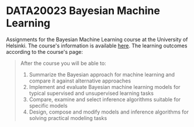 # DATA20023 Bayesian Machine Learning

Assignments for the Bayesian Machine Learning course at the University of Helsinki. The course's information is available [here](https://studies.helsinki.fi/courses/cu/hy-CU-134903567-2021-08-01/DATA20023/Bayesian_Machine_Learning). The learning outcomes according to the course's page:

> After the course you will be able to:
>
> 1. Summarize the Bayesian approach for machine learning and compare it against alternative approaches
> 2. Implement and evaluate Bayesian machine learning models for typical supervised and unsupervised learning tasks
> 3. Compare, examine and select inference algorithms suitable for specific models
> 4. Design, compose and modify models and inference algorithms for solving practical modeling tasks
